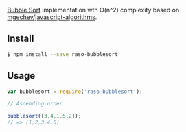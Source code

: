 [Bubble Sort](http://en.wikipedia.org/wiki/Bubble_sort) implementation wth O(n^2) complexity based on [mgechev/javascript-algorithms](https://github.com/mgechev/javascript-algorithms).

## Install

```sh
$ npm install --save raso-bubblesort
```

## Usage

```js
var bubblesort = require('raso-bubblesort');

// Ascending order

bubblesort([3,4,1,5,2]);
// => [1,2,3,4,5]